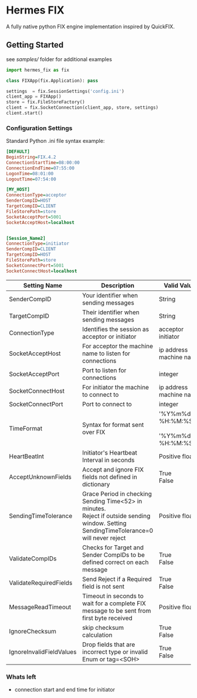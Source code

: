 # Hermes FIX

A fully native python FIX engine implementation inspired by QuickFIX.

## Getting Started
see *samples/* folder for additional examples
```python
import hermes_fix as fix

class FIXApp(fix.Application): pass

settings  = fix.SessionSettings('config.ini')
client_app = FIXApp()
store = fix.FileStoreFactory()
client = fix.SocketConnection(client_app, store, settings)
client.start()
```

### Configuration Settings
Standard Python .ini file syntax example:

```ini
[DEFAULT]
BeginString=FIX.4.2
ConnectionStartTime=08:00:00
ConnectionEndTime=07:55:00
LogonTime=08:01:00
LogoutTime=07:54:00

[MY_HOST]
ConnectionType=acceptor
SenderCompID=HOST
TargetCompID=CLIENT
FileStorePath=store
SocketAcceptPort=5001
SocketAcceptHost=localhost


[Session_Name2]
ConnectionType=initiator
SenderCompID=CLIENT
TargetCompID=HOST
FileStorePath=store
SocketConnectPort=5001
SocketConnectHost=localhost
```

|  Setting Name | Description  |  Valid Values | Default|
|---|---|---|---|
|SenderCompID| Your identifier when sending messages| String| |
|TargetCompID| Their identifier when sending messages| String| |
|ConnectionType| Identifies the session as acceptor or initiator| acceptor <br> initiator| |
|SocketAcceptHost|For acceptor the machine name to listen for connections| ip address<br>machine name| localhost|
|SocketAcceptPort|Port to listen for connections| integer||
|SocketConnectHost|For initiator the machine to connect to| ip address<br>machine name| |
|SocketConnectPort|Port to connect to| integer||
| TimeFormat  | Syntax for format sent over FIX  | '%Y%m%d-%H:%M:%S.%f'<br><br>'%Y%m%d-%H:%M:%S' | '%Y%m%d-%H:%M:%S.%f'|
| HeartBeatInt  |  Initiator's Heartbeat Interval in seconds |  Positive float | 30 |
| AcceptUnknownFields  | Accept and ignore FIX fields not defined in dictionary  | True<br> False  | False|
|  SendingTimeTolerance | Grace Period in checking Sending Time<52> in minutes. <br>Reject if outside sending window. Setting SendingTimeTolerance=0 will never reject| Positive float | 2|
|  ValidateCompIDs | Checks for Target and Sender CompIDs to be defined correct on each message  | True<br>False   | True|
| ValidateRequiredFields  | Send Reject if a Required field is not sent  | True<br>False    || True
|  MessageReadTimeout |  Timeout in seconds to wait for a complete FIX message to be sent from first byte received | Positive float  | 2 |
| IgnoreChecksum  | skip checksum calculation |  True<br>False  | False |
| IgnoreInvalidFieldValues  | Drop fields that are incorrect type or invalid Enum or tag=\<SOH\>|  True<br>False  | False |




### Whats left
* connection start and end time for initiator